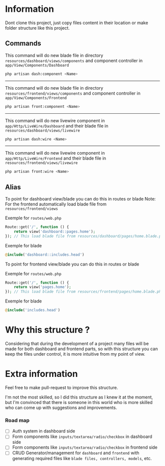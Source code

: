 # Information

Dont clone this project, just copy files content in their location or make folder structure like this project.

## Commands

This command will do new blade file in directory `resources/dashboard/views/components` and component controller in `app/View/Components/Dashboard`

```bash
php artisan dash:component <Name>
```

---

This command will do new blade file in directory `resources/frontend/views/components` and component controller in `app/View/Components/Frontend`

```bash
php artisan front:component <Name>
```

---

This command will do new livewire component in `app/Http/LiveWire/Dashboard` and their blade file in `resources/dashboard/views/livewire`

```bash
php artisan dash:wire <Name>
```

---

This command will do new livewire component in `app/Http/LiveWire/Frontend` and their blade file in `resources/frontend/views/livewire`

```bash
php artisan front:wire <Name>
```

## Alias

To point for dashboard view/blade you can do this in routes or blade
Note: For the frontend automatically load blade file from `resources/frontend/views`

Exemple for `routes/web.php`

```php
Route::get('/', function () {
    return view('dashboard::pages.home');
}); // This load blade file from resources/dashboard/pages/home.blade.php
```

Exemple for blade

```php
@include('dashboard::includes.head')
```

To point for frontend view/blade you can do this in routes or blade

Exemple for `routes/web.php`

```php
Route::get('/', function () {
    return view('pages.home');
}); // This load blade file from resources/frontend/pages/home.blade.php
```

Exemple for blade

```php
@include('includes.head')
```

# Why this structure ?

Considering that during the development of a project many files will be made for both dashboard and frontend parts, so with this structure you can keep the files under control, it is more intuitive from my point of view.

# Extra information

Feel free to make pull-request to improve this structure.

I'm not the most skilled, so I did this structure as I knew it at the moment, but I'm convinced that there is someone in this world who is more skilled who can come up with suggestions and improvements.

### Road map

- [ ] Auth system in dashboard side
- [ ] Form components like `inputs/textarea/radio/checkbox` in dashboard side
- [ ] Form components like `inputs/textarea/radio/checkbox` in frontend side
- [ ] CRUD Generator/management for `dashboard` and `frontend` with generating required files like `blade files, controllers, models`, etc.
